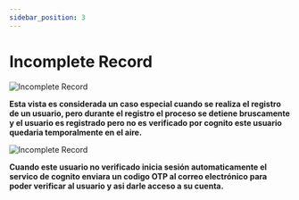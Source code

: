 ```yaml
---
sidebar_position: 3
---
```


# Incomplete Record

![Incomplete Record](/img/store-usuario/incomplete-1.png )

**Esta vista es considerada un caso especial cuando se realiza el registro de un usuario\, pero durante el registro el proceso se detiene bruscamente y el usuario es registrado pero no es verificado por cognito este usuario quedaria temporalmente en el aire.**

![Incomplete Record](/img/store-usuario/incomplete-2.png )

**Cuando este usuario no verificado inicia sesión automaticamente el servico de cognito enviara un codigo OTP al correo electrónico para poder verificar al usuario y asi darle acceso a su cuenta.**
